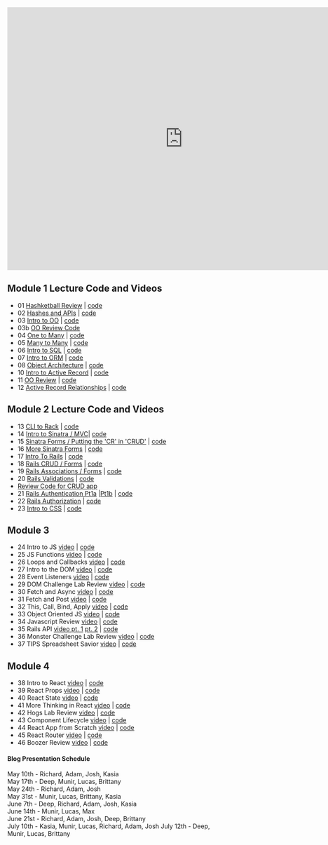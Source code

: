 <iframe src="https://calendar.google.com/calendar/b/1/embed?showPrint=0&amp;showTabs=0&amp;showCalendars=0&amp;mode=WEEK&amp;height=600&amp;wkst=1&amp;bgcolor=%23FFFFFF&amp;src=flatironschool.com_50tfj50t2i81q13cgoj6ri2tlo%40group.calendar.google.com&amp;color=%23B1365F&amp;ctz=America%2FNew_York" style="border-width:0" width="800" height="600" frameborder="0" scrolling="no"></iframe>

## Module 1 Lecture Code and Videos

* 01 [Hashketball Review](https://youtu.be/MINUrRLCWtM) | [code](https://github.com/learn-co-students/dc-web-042318/tree/master/01-hasketball-review)  
* 02 [Hashes and APIs](https://youtu.be/F61WyHVPnfA) | [code](https://github.com/learn-co-students/dc-web-042318/tree/master/02-hashes-and-apis)
* 03 [Intro to OO](https://youtu.be/OJMkqWYjtFU) | [code](https://github.com/learn-co-students/dc-web-042318/tree/master/03-intro-to-oo)
* 03b [OO Review Code](https://github.com/learn-co-students/dc-web-042318/tree/master/05-oo-review)
* 04 [One to Many](https://www.youtube.com/watch?v=fugImeZxeKI) | [code](https://github.com/learn-co-students/dc-web-042318/tree/master/04-one-to-many)
* 05 [Many to Many](https://www.youtube.com/watch?v=OQHwDIFgir0) | [code](https://github.com/learn-co-students/dc-web-042318/tree/master/05-many-to-many)
* 06 [Intro to SQL](https://youtu.be/NMErFG7HZrs) | [code](https://github.com/learn-co-students/dc-web-042318/tree/master/06-intro-to-sql)  
* 07 [Intro to ORM](https://www.youtube.com/M75IxyRF2j0) | [code](https://github.com/learn-co-students/dc-web-042318/tree/master/07-intro-to-orms)
* 08 [Object Architecture](https://youtu.be/KW_cVEcmjMY) | [code](https://github.com/learn-co-students/dc-web-042318/tree/master/08-oo-architecture)  
* 10 [Intro to Active Record](https://www.youtube.com/watch?v=TOYFjiNsHZQ) | [code](https://github.com/learn-co-students/dc-web-042318/tree/master/10-intro-to-active-record)
* 11 [OO Review](https://youtu.be/XDj7BvNtT6Q) | [code](https://github.com/learn-co-students/dc-web-042318/tree/master/11-oo-review)
* 12 [Active Record Relationships](https://www.youtube.com/watch?v=Q1z-oCTIbdM) | [code](https://github.com/learn-co-students/dc-web-042318/tree/master/12-active-record-associations)

## Module 2 Lecture Code and Videos

* 13 [CLI to Rack](https://www.youtube.com/watch?v=0EV5RQXmAYQ) | [code](https://github.com/learn-co-students/dc-web-042318/tree/master/13-cli-to-rack)
* 14 [Intro to Sinatra / MVC](https://youtu.be/piMXVmtRQX8)| [code](https://github.com/learn-co-students/dc-web-042318/tree/lecture)
* 15 [Sinatra Forms / Putting the 'CR' in 'CRUD'](https://youtu.be/hooNKxT10Ps ) | [code](https://github.com/learn-co-students/dc-web-042318/tree/master/15-sinatra-forms)
* 16 [More Sinatra Forms](https://youtu.be/S0RAq3XpafI) | [code](https://github.com/learn-co-students/dc-web-042318/tree/master/16-more-sinatra-forms)
* 17 [Intro To Rails](https://youtu.be/tJurcsItcTA) | [code](https://github.com/learn-co-students/dc-web-042318/tree/master/17-intro-to-rails)
* 18 [Rails CRUD / Forms](https://youtu.be/7dAUWWk2BMU) | [code](https://github.com/learn-co-students/dc-web-042318/tree/master/18-rails-forms)
* 19 [Rails Associations / Forms](https://youtu.be/egpBYIA5-UM) | [code](https://github.com/learn-co-students/dc-web-042318/tree/master/19-rails-associations)
* 20 [Rails Validations](https://youtu.be/E3Xut4Gwdes) | [code](https://github.com/learn-co-students/dc-web-042318/tree/master/20-rails-validations)
* [Review Code for CRUD app](https://github.com/learn-co-students/dc-web-042318/tree/master/crud/movie_tracker)
* 21 [Rails Authentication Pt1a](https://youtu.be/SFBC9PwGzX0) |[Pt1b](https://youtu.be/eCPP10CNoaM) | [code](https://github.com/learn-co-students/dc-web-042318/tree/master/21-authentication-pt-1)
* 22 [Rails Authorization](https://youtu.be/GCT4Vofgbk0) | [code](https://github.com/learn-co-students/dc-web-042318/tree/master/22-authorization)
* 23 [Intro to CSS](https://youtu.be/rJHvOao5L_s) | [code](https://github.com/learn-co-students/dc-web-042318/tree/master/23-css)


## Module 3
* 24 Intro to JS [video](https://youtu.be/QcLwnHNoczs) | [code](https://github.com/learn-co-students/dc-web-042318/tree/master/24-intro-js)
* 25 JS Functions [video](https://youtu.be/mzZza0lhq5I) | [code](https://github.com/learn-co-students/dc-web-042318/tree/master/25-js-functions-and-scope)
* 26 Loops and Callbacks [video](https://youtu.be/9t3hJop38I4) | [code](https://github.com/learn-co-students/dc-web-042318/tree/master/26-loops-and-callbacks)
* 27 Intro to the DOM [video](https://youtu.be/P1XS66bLMho) | [code](https://github.com/learn-co-students/dc-web-042318/tree/master/27-intro-to-the-dom)
* 28 Event Listeners [video](https://youtu.be/NnbM_CPCLXw) | [code](https://github.com/learn-co-students/dc-web-042318/tree/master/28-event-listeners)
* 29 DOM Challenge Lab Review [video](https://youtu.be/wkCcdh__5_s) | [code](https://github.com/learn-co-students/dc-web-042318/tree/master/29-DOM-Challenge-lab-review)
* 30 Fetch and Async [video](https://youtu.be/F9VOiMgHkvw) | [code](https://github.com/learn-co-students/dc-web-042318/tree/master/30-fetch-and-async)
* 31 Fetch and Post [video](https://youtu.be/1jvtdnp33cc) | [code](https://github.com/learn-co-students/dc-web-042318/tree/master/31-fetch-and-post)
* 32 This, Call, Bind, Apply [video](https://youtu.be/K9WytOdSlYI) | [code](https://github.com/learn-co-students/dc-web-042318/tree/master/32-this-context)
* 33 Object Oriented JS [video](https://youtu.be/YjS_ei_QrNg) | [code](https://github.com/learn-co-students/dc-web-042318/tree/master/33-oo-js)
* 34 Javascript Review [video](https://youtu.be/kV4H_H2-_QY) | [code](https://github.com/learn-co-students/dc-web-042318/tree/master/34-js-review)
* 35 Rails API [video pt. 1](https://youtu.be/jQq0xezwM-U) [pt. 2](https://youtu.be/SGXiqCiyDCk) | [code](https://github.com/learn-co-students/dc-web-042318/tree/master/35-rails-api)
* 36 Monster Challenge Lab Review [video](https://youtu.be/v8TG_cDxGj4) | [code](https://github.com/learn-co-students/dc-web-042318/tree/master/36-Monster-Challenge-Review)
* 37 TIPS Spreadsheet Savior [video](https://youtu.be/WlRaz1V6x_Q) | [code](https://github.com/learn-co-students/dc-web-042318/tree/master/37-TIPS-spreadsheet-savior)

## Module 4
* 38 Intro to React [video](https://youtu.be/G83SRjxJoVQ) | [code](https://github.com/learn-co-students/dc-web-042318/tree/master/38-intro-react-jsx)
* 39 React Props [video](https://youtu.be/grhTybU3MkY) | [code](https://github.com/learn-co-students/dc-web-042318/tree/master/39-react-props)
* 40 React State [video](https://youtu.be/mkWSdXgOEtg) | [code](https://github.com/learn-co-students/dc-web-042318/tree/master/40-react-state)
* 41 More Thinking in React [video](https://youtu.be/x_14CsoCpBo) | [code](https://github.com/learn-co-students/dc-web-042318/tree/master/41-more-thinking-in-react)
* 42 Hogs Lab Review [video](https://youtu.be/H-rW9vza--c) | [code](https://github.com/learn-co-students/dc-web-042318/tree/master/42-hogs-review/hogzzz)
* 43 Component Lifecycle [video](https://youtu.be/ijBiqf2yLFA) | [code](https://github.com/learn-co-students/dc-web-042318/tree/master/43-component-lifecycle)
* 44 React App from Scratch [video](https://youtu.be/QjWoCG6n5ZA) | [code](https://github.com/learn-co-students/dc-web-042318/tree/master/44-react-app-from-scratch/apple-music-store)
* 45 React Router [video](https://youtu.be/RidSLvtuAi0) | [code](https://github.com/learn-co-students/dc-web-042318/tree/master/45-react-router)
* 46 Boozer Review [video](https://www.youtube.com/watch?v=acH90qI4wVE&feature=youtu.be) | [code](https://github.com/learn-co-students/dc-web-042318/tree/master/46-Boozer-review)
#### Blog Presentation Schedule

May 10th - Richard, Adam, Josh, Kasia   
May 17th - Deep, Munir, Lucas, Brittany   
May 24th - Richard, Adam, Josh   
May 31st - Munir, Lucas, Brittany, Kasia  
June 7th - Deep, Richard, Adam, Josh, Kasia  
June 14th - Munir, Lucas, Max  
June 21st - Richard, Adam, Josh, Deep, Brittany  
July 10th - Kasia, Munir, Lucas, Richard, Adam, Josh
July 12th - Deep, Munir, Lucas, Brittany  
